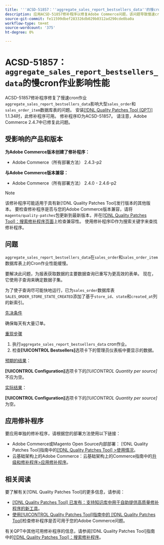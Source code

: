 ```yaml
---
title: '''ACSD-51857：''aggregate_sales_report_bestsellers_data''的慢cron作业影响性能'''
description: 应用ACSD-51857修补程序以修复Adobe Commerce问题，该问题导致慢速cron作业“aggregate_sales_report_bestsellers_data”影响大型“sales_order”和“sales_order_item”数据库表。
source-git-commit: fe11599dbef283326db029b0312ad290cde0ba0a
workflow-type: tm+mt
source-wordcount: '375'
ht-degree: 0%

---
```


# ACSD-51857： `aggregate_sales_report_bestsellers_data`的慢cron作业影响性能

ACSD-51857修补程序修复了慢速cron作业`aggregate_sales_report_bestsellers_data`影响大型`sales_order`和`sales_order_item`数据库表的问题。 安装[[!DNL Quality Patches Tool (QPT)]](https://experienceleague.adobe.com/en/docs/commerce-knowledge-base/kb/announcements/commerce-announcements/magento-quality-patches-released-new-tool-to-self-serve-quality-patches) 1.1.34时，此修补程序可用。 修补程序ID为ACSD-51857。 请注意，Adobe Commerce 2.4.7中已修复此问题。

## 受影响的产品和版本

**为Adobe Commerce版本创建了修补程序：**

* Adobe Commerce（所有部署方法） 2.4.3-p2

**与Adobe Commerce版本兼容：**

* Adobe Commerce（所有部署方法） 2.4.0 - 2.4.6-p2

>[!NOTE]
>
>该修补程序可能适用于具有新[!DNL Quality Patches Tool]发行版本的其他版本。 要检查修补程序是否与您的Adobe Commerce版本兼容，请将`magento/quality-patches`包更新到最新版本，并在[[!DNL Quality Patches Tool]：搜索修补程序页面](https://experienceleague.adobe.com/tools/commerce-quality-patches/index.html)上检查兼容性。 使用修补程序ID作为搜索关键字来查找修补程序。

## 问题

`aggregate_sales_report_bestsellers_data`在`sales_order`和`sales_order_item`数据库表上的Cron作业性能缓慢。

要解决此问题，为报表获取数据的主要数据查询已重写为更高效的表单。 现在，它使用子查询来确定数据子集。

为了使子查询尽可能快地运行，已为`sales_order`数据库表`SALES_ORDER_STORE_STATE_CREATED`添加了基于`store_id`、`state`和`created_at`列的新索引。

<u>先决条件</u>

确保每天有大量订单。

<u>重现步骤</u>

1. 执行`aggregate_sales_report_bestsellers_data` cron作业。
1. 检查&#x200B;**[!UICONTROL Bestsellers]**&#x200B;选项卡下的管理员仪表板中要显示的数据。

<u>预期的结果</u>：

**[!UICONTROL Configuration]**&#x200B;选项卡下的&#x200B;*[!UICONTROL Quantity per source]*&#x200B;不应为空。

<u>实际结果</u>：

**[!UICONTROL Configuration]**&#x200B;选项卡下的&#x200B;*[!UICONTROL Quantity per source]*&#x200B;为空。

## 应用修补程序

要应用单独的修补程序，请根据您的部署方法使用以下链接：

* Adobe Commerce或Magento Open Source内部部署： [!DNL Quality Patches Tool]指南中的[[!DNL Quality Patches Tool] >使用情况](/help/tools/quality-patches-tool/usage.md)。
* 云基础架构上的Adobe Commerce：云基础架构上的Commerce指南中的[升级和修补程序>应用修补程序](https://experienceleague.adobe.com/docs/commerce-cloud-service/user-guide/develop/upgrade/apply-patches.html)。

## 相关阅读

要了解有关[!DNL Quality Patches Tool]的更多信息，请参阅：

* [[!DNL Quality Patches Tool] 已发布：支持知识库中用于自助提供高质量修补程序的新工具](https://experienceleague.adobe.com/en/docs/commerce-knowledge-base/kb/announcements/commerce-announcements/magento-quality-patches-released-new-tool-to-self-serve-quality-patches)。
* [使用[!UICONTROL Quality Patches Tool]指南中的 [!DNL Quality Patches Tool]](/help/tools/quality-patches-tool/patches-available-in-qpt/check-patch-for-magento-issue-with-magento-quality-patches.md)检查修补程序是否可用于您的Adobe Commerce问题。


有关QPT中其他可用修补程序的信息，请参阅[!DNL Quality Patches Tool]指南中的[[!DNL Quality Patches Tool]：搜索修补程序](https://experienceleague.adobe.com/tools/commerce-quality-patches/index.html)。
